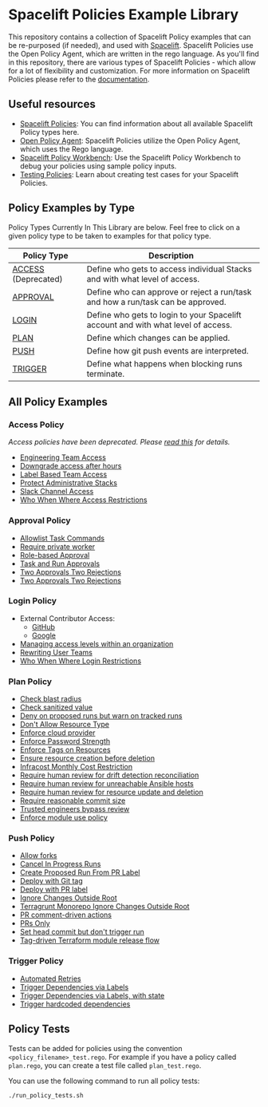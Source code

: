 # Spacelift Policies Example Library

This repository contains a collection of Spacelift Policy examples that can be re-purposed (if needed), and used with [Spacelift](https://spacelift.io/). Spacelift Policies use the Open Policy Agent, which are written in the rego language. As you'll find in this repository, there are various types of Spacelift Policies - which allow for a lot of flexibility and customization. For more information on Spacelift Policies please refer to the [documentation](https://docs.spacelift.io/concepts/policy).

## Useful resources

* [Spacelift Policies](https://docs.spacelift.io/concepts/policy): You can find information about all available Spacelift Policy types here.
* [Open Policy Agent](https://www.openpolicyagent.org/docs/latest/policy-language/): Spacelift Policies utilize the Open Policy Agent, which uses the Rego language.
* [Spacelift Policy Workbench](https://docs.spacelift.io/concepts/policy#policy-workbench): Use the Spacelift Policy Workbench to debug your policies using sample policy inputs.
* [Testing Policies](https://docs.spacelift.io/concepts/policy#testing-policies): Learn about creating test cases for your Spacelift Policies.

## Policy Examples by Type

Policy Types Currently In This Library are below. Feel free to click on a given policy type to be taken to examples for that policy type.

| Policy Type | Description |
| ------------- | ------------- |
| [ACCESS](./access/) (Deprecated)  | Define who gets to access individual Stacks and with what level of access. |
| [APPROVAL](./approval)  | Define who can approve or reject a run/task and how a run/task can be approved. |
| [LOGIN](./login)  | Define who gets to login to your Spacelift account and with what level of access.|
| [PLAN](./plan)  | Define which changes can be applied. |
| [PUSH](./push/)  | Define how git push events are interpreted. |
| [TRIGGER](./trigger)  | Define what happens when blocking runs terminate. |

## All Policy Examples

### Access Policy

_Access policies have been deprecated. Please [read this](./access/README.md) for details._

- [Engineering Team Access](./access/engineering-team-access.rego)
- [Downgrade access after hours](./access/downgrade-access-after-hours.rego)
- [Label Based Team Access](./access/label-based-team-access.rego)
- [Protect Administrative Stacks](./access/protect-administrative-stacks.rego)
- [Slack Channel Access](./access/slack-channel-access.rego)
- [Who When Where Access Restrictions](./access/who-when-where-access-restrictions.rego)

### Approval Policy

- [Allowlist Task Commands](./approval/allowlist-task-commands.rego)
- [Require private worker](./approval/require-private-worker.rego)
- [Role-based Approval](./approval/role-based-approval.rego)
- [Task and Run Approvals](./approval/task-and-run-approvals.rego)
- [Two Approvals Two Rejections](./approval/two-approvals-two-rejections.rego)
- [Two Approvals Two Rejections](./approval/two-approvals-two-rejections.rego)

### Login Policy

- External Contributor Access:
  - [GitHub](./login/external-contributor-access-github.rego)
  - [Google](./login/external-contributor-access-google.rego)
- [Managing access levels within an organization](./login/access-levels-within-an-organization.rego)
- [Rewriting User Teams](./login/rewriting-user-teams.rego)
- [Who When Where Login Restrictions](./login/who-when-where-login-restrictions.rego)

### Plan Policy

- [Check blast radius](./plan/check-blast-radius.rego)
- [Check sanitized value](./plan/check-sanitized-value.rego)
- [Deny on proposed runs but warn on tracked runs](./plan/deny-proposed-runs-warn-track-runs.rego)
- [Don't Allow Resource Type](./plan/dont-allow-resource-type.rego)
- [Enforce cloud provider](./plan/enforce-cloud-provider.rego)
- [Enforce Password Strength](./plan/enforce-password-length.rego)
- [Enforce Tags on Resources](./plan/enforce-tags-on-resources.rego)
- [Ensure resource creation before deletion](./plan/ensure-resource-creation-before-deletion.rego)
- [Infracost Monthly Cost Restriction](./plan/infracost-monthly-cost-restriction.rego)
- [Require human review for drift detection reconciliation](./plan/require-human-review-for-drift-detection-reconciliation.rego)
- [Require human review for unreachable Ansible hosts](./plan/require-human-review-for-unreachable-ansible-hosts.rego)
- [Require human review for resource update and deletion](./plan/require-human-review-for-update-deletion.rego)
- [Require reasonable commit size](./plan/require-reasonable-commit-size.rego)
- [Trusted engineers bypass review](./plan/trusted-engineers-bypass-review.rego)
- [Enforce module use policy](./plan/enforce-module-use-policy.rego)

### Push Policy

- [Allow forks](./push/allow-forks.rego)
- [Cancel In Progress Runs](./push/cancel-in-progress-runs.rego)
- [Create Proposed Run From PR Label](./push/create-proposed-run-from-env-pr-labels.rego)
- [Deploy with Git tag](./push/deploy-with-git-tag.rego)
- [Deploy with PR label](./push/deploy-with-pr-label.rego)
- [Ignore Changes Outside Root](./push/ignore-changes-outside-root.rego)
- [Terragrunt Monorepo Ignore Changes Outside Root](./push/terragrunt-monorepo-ignore-changes-outside-root.rego)
- [PR comment-driven actions](./push/pr-comment-driven-actions.rego)
- [PRs Only](./push/prs-only.rego)
- [Set head commit but don't trigger run](./push/set-head-commit-no-trigger.rego)
- [Tag-driven Terraform module release flow](./push/tag-driven-tf-module-release-flow.rego)

### Trigger Policy

- [Automated Retries](./trigger/automated-retries.rego)
- [Trigger Dependencies via Labels](./trigger/trigger-dependencies-via-labels.rego)
- [Trigger Dependencies via Labels, with state](./trigger/trigger-dependencies-via-labels-with-state.rego)
- [Trigger hardcoded dependencies](./trigger/trigger-harcoded-dependencies.rego)

## Policy Tests

Tests can be added for policies using the convention `<policy_filename>_test.rego`. For example
if you have a policy called `plan.rego`, you can create a test file called `plan_test.rego`.

You can use the following command to run all policy tests:

```shell
./run_policy_tests.sh
```
